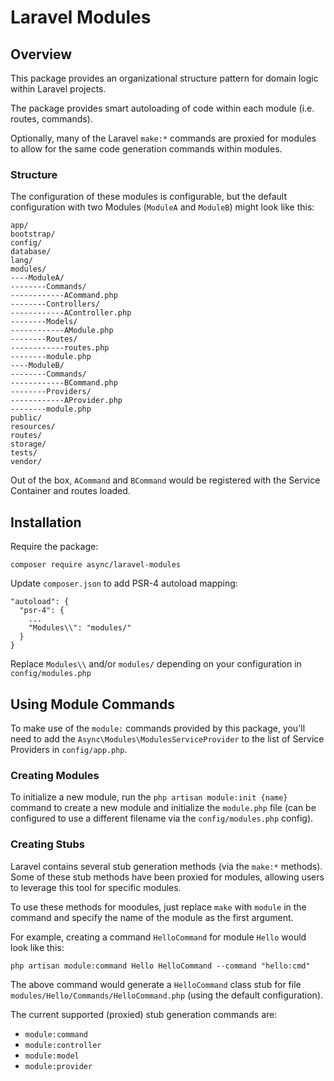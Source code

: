 # Laravel Modules

## Overview
This package provides an organizational structure pattern for domain logic within Laravel projects.

The package provides smart autoloading of code within each module (i.e. routes, commands).

Optionally, many of the Laravel `make:*` commands are proxied for modules to allow for the same
code generation commands within modules.

### Structure
The configuration of these modules is configurable, but the default configuration with two Modules
(`ModuleA` and `ModuleB`) might look like this:
```
app/
bootstrap/
config/
database/
lang/
modules/
----ModuleA/
--------Commands/
------------ACommand.php
--------Controllers/
------------AController.php
--------Models/
------------AModule.php
--------Routes/
------------routes.php
--------module.php
----ModuleB/
--------Commands/
------------BCommand.php
--------Providers/
------------AProvider.php
--------module.php   
public/
resources/
routes/
storage/
tests/
vendor/
```

Out of the box, `ACommand` and `BCommand` would be registered with the Service Container and routes
loaded.

## Installation

Require the package:
```
composer require async/laravel-modules
```

Update `composer.json` to add PSR-4 autoload mapping:
```
"autoload": {
  "psr-4": {
    ...
    "Modules\\": "modules/"
  }
}
```

Replace `Modules\\` and/or `modules/` depending on your configuration in `config/modules.php`

## Using Module Commands

To make use of the `module:` commands provided by this package, you'll need to add the `Async\Modules\ModulesServiceProvider` 
to the list of Service Providers in `config/app.php`.

### Creating Modules

To initialize a new module, run the `php artisan module:init {name}` command to create a new module and initialize
the `module.php` file (can be configured to use a different filename via the `config/modules.php` config).

### Creating Stubs

Laravel contains several stub generation methods (via the `make:*` methods). Some of these stub methods have been
proxied for modules, allowing users to leverage this tool for specific modules.

To use these methods for moodules, just replace `make` with `module` in the command and specify the name of the
module as the first argument.

For example, creating a command `HelloCommand` for module `Hello` would look like this:
```
php artisan module:command Hello HelloCommand --command "hello:cmd"
```

The above command would generate a `HelloCommand` class stub for file `modules/Hello/Commands/HelloCommand.php` (using the
default configuration).

The current supported (proxied) stub generation commands are:
- `module:command`
- `module:controller`
- `module:model`
- `module:provider`